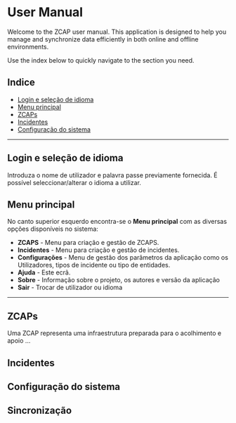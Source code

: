 # User Manual

Welcome to the ZCAP user manual. This application is designed to help you manage and synchronize data efficiently in both online and offline environments.

Use the index below to quickly navigate to the section you need.

## Indice

- [Login e seleção de idioma](#login-e-seleção-de-idioma)
- [Menu principal](#menu-principal)
- [ZCAPs](#zcaps)
- [Incidentes](#incidentes)
- [Configuração do sistema](#configuracao-do-sistema)

---

## Login e seleção de idioma

Introduza o nome de utilizador e palavra passe previamente fornecida. É possível seleccionar/alterar o idioma a utilizar.

## Menu principal

No canto superior esquerdo encontra-se o **Menu principal** com as diversas opções disponíveis no sistema:

 - **ZCAPS** - Menu para criação e gestão de ZCAPS.
 - **Incidentes** - Menu para criação e gestão de incidentes.
 - **Configurações** - Menu de gestão dos parâmetros da aplicação como os Utilizadores, tipos de incidente ou tipo de entidades.
 - **Ajuda** - Este ecrã.
 - **Sobre** - Informação sobre o projeto, os autores e versão da aplicação
 - **Sair** - Trocar de utilizador ou idioma

 ---
## ZCAPs

 Uma ZCAP representa uma infraestrutura preparada para o acolhimento e apoio ...
 

## Incidentes


## Configuração do sistema



## Sincronização

